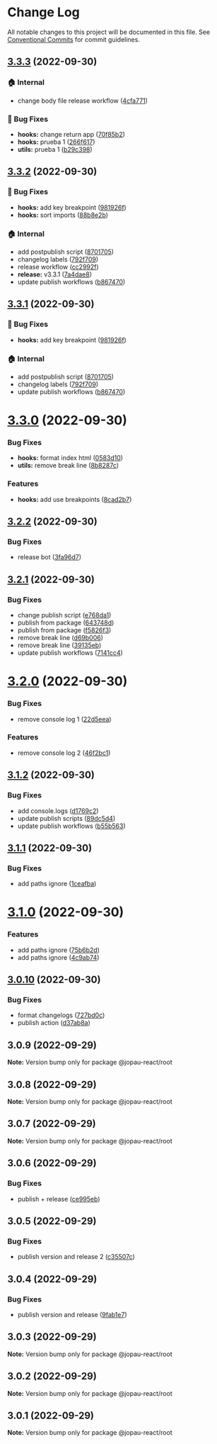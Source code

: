 # Change Log

All notable changes to this project will be documented in this file.
See [Conventional Commits](https://conventionalcommits.org) for commit guidelines.

## [3.3.3](https://github.com/joel3112/jopau-react/compare/v3.3.2...v3.3.3) (2022-09-30)


### 🏠 Internal

* change body file release workflow ([4cfa771](https://github.com/joel3112/jopau-react/commit/4cfa771036f330d768df4391204e7b8dbf003c8a))


### 🐛 Bug Fixes

* **hooks:** change return app ([70f85b2](https://github.com/joel3112/jopau-react/commit/70f85b2d5b946a07c7f0bf4f734e3d727b5fe93b))
* **hooks:** prueba 1 ([266f617](https://github.com/joel3112/jopau-react/commit/266f6171d0ed2f01d4a83cf1502ad8a9f2ee6107))
* **utils:** prueba 1 ([b29c398](https://github.com/joel3112/jopau-react/commit/b29c398c5868d041b79e858973248d9f99767279))



## [3.3.2](https://github.com/joel3112/jopau-react/compare/v3.3.0...v3.3.2) (2022-09-30)


### 🐛 Bug Fixes

* **hooks:** add key breakpoint ([981926f](https://github.com/joel3112/jopau-react/commit/981926f152938ef34821c67ad7413c7defdaba7c))
* **hooks:** sort imports ([88b8e2b](https://github.com/joel3112/jopau-react/commit/88b8e2b3a4dea2450aec526d2f69e3905d456295))


### 🏠 Internal

* add postpublish script ([8701705](https://github.com/joel3112/jopau-react/commit/87017058e4ab47ce567ad407356a5bc97374a498))
* changelog labels ([792f709](https://github.com/joel3112/jopau-react/commit/792f709ac406052e68193ca1a57338bfe6ba697e))
* release workflow ([cc2992f](https://github.com/joel3112/jopau-react/commit/cc2992f4328125330ed6212e6378d95413fcdd6c))
* **release:** v3.3.1 ([7a4dae8](https://github.com/joel3112/jopau-react/commit/7a4dae8a43f06334c0ff2437a0a3506c934523b8))
* update publish workflows ([b867470](https://github.com/joel3112/jopau-react/commit/b867470573f405cd13b823a855428e21e82131c1))



## [3.3.1](https://github.com/joel3112/jopau-react/compare/v3.3.0...v3.3.1) (2022-09-30)


### 🐛 Bug Fixes

* **hooks:** add key breakpoint ([981926f](https://github.com/joel3112/jopau-react/commit/981926f152938ef34821c67ad7413c7defdaba7c))


### 🏠 Internal

* add postpublish script ([8701705](https://github.com/joel3112/jopau-react/commit/87017058e4ab47ce567ad407356a5bc97374a498))
* changelog labels ([792f709](https://github.com/joel3112/jopau-react/commit/792f709ac406052e68193ca1a57338bfe6ba697e))
* update publish workflows ([b867470](https://github.com/joel3112/jopau-react/commit/b867470573f405cd13b823a855428e21e82131c1))



# [3.3.0](https://github.com/joel3112/jopau-react/compare/v3.2.2...v3.3.0) (2022-09-30)


### Bug Fixes

* **hooks:** format index html ([0583d10](https://github.com/joel3112/jopau-react/commit/0583d107a1c378b9dff41047f74768173cef80c0))
* **utils:** remove break line ([8b8287c](https://github.com/joel3112/jopau-react/commit/8b8287c415345c3a3fef594cbf2541ef1ec10f56))


### Features

* **hooks:** add use breakpoints ([8cad2b7](https://github.com/joel3112/jopau-react/commit/8cad2b76a82f45dd7f3ac944b35d1bd97f72a3fb))





## [3.2.2](https://github.com/joel3112/jopau-react/compare/v3.2.1...v3.2.2) (2022-09-30)


### Bug Fixes

* release bot ([3fa96d7](https://github.com/joel3112/jopau-react/commit/3fa96d74573f62004f2fe36f9e6e1f1cde9693f9))





## [3.2.1](https://github.com/joel3112/jopau-react/compare/v3.2.0...v3.2.1) (2022-09-30)


### Bug Fixes

* change publish script ([e768da1](https://github.com/joel3112/jopau-react/commit/e768da1c12cfe23038fa66e1c3fa188cc600834e))
* publish from package ([643748d](https://github.com/joel3112/jopau-react/commit/643748d06d74bcec484c33bcddefa807eed97ce6))
* publish from package ([f5826f3](https://github.com/joel3112/jopau-react/commit/f5826f3c1f1101da18e93f76aa3b79346502d6bb))
* remove break line ([d69b006](https://github.com/joel3112/jopau-react/commit/d69b006d606543d340366a0443539d8bfa01663a))
* remove break line ([39135eb](https://github.com/joel3112/jopau-react/commit/39135ebc0e7b22fadf79d4615b7154a25b73e2b0))
* update publish workflows ([7141cc4](https://github.com/joel3112/jopau-react/commit/7141cc4deb0ceedaf1d9980957a68deaa835560d))





# [3.2.0](https://github.com/joel3112/jopau-react/compare/v3.1.2...v3.2.0) (2022-09-30)


### Bug Fixes

* remove console log 1 ([22d5eea](https://github.com/joel3112/jopau-react/commit/22d5eea528786fcf4c666890c6f53de9aa73e394))


### Features

* remove console log 2 ([46f2bc1](https://github.com/joel3112/jopau-react/commit/46f2bc11304b32622472fae16328211dd2c183c2))





## [3.1.2](https://github.com/joel3112/jopau-react/compare/v3.1.1...v3.1.2) (2022-09-30)


### Bug Fixes

* add console.logs ([d1769c2](https://github.com/joel3112/jopau-react/commit/d1769c2740df81ea2bfd2ad7cc85eb29d03797d1))
* update publish scripts ([89dc5d4](https://github.com/joel3112/jopau-react/commit/89dc5d4835d815346f3af9797848949ff420950f))
* update publish workflows ([b55b563](https://github.com/joel3112/jopau-react/commit/b55b5638a4bc2fcad66f71e6bd26b10dc634c679))





## [3.1.1](https://github.com/joel3112/jopau-react/compare/v3.1.0...v3.1.1) (2022-09-30)


### Bug Fixes

* add paths ignore ([1ceafba](https://github.com/joel3112/jopau-react/commit/1ceafba47391e5dbd2196bc0451c14315cb697ec))





# [3.1.0](https://github.com/joel3112/jopau-react/compare/v3.0.10...v3.1.0) (2022-09-30)


### Features

* add paths ignore ([75b6b2d](https://github.com/joel3112/jopau-react/commit/75b6b2dcff19cac42ebd8e9de1aa8fb2b79d285f))
* add paths ignore ([4c9ab74](https://github.com/joel3112/jopau-react/commit/4c9ab74645bc25accd36c83e7c2e927f65812188))





## [3.0.10](https://github.com/joel3112/jopau-react/compare/v3.0.9...v3.0.10) (2022-09-30)


### Bug Fixes

* format changelogs ([727bd0c](https://github.com/joel3112/jopau-react/commit/727bd0cd70307a007703e934056549ac8abb40ee))
* publish action ([d37ab8a](https://github.com/joel3112/jopau-react/commit/d37ab8a216b096c8bfce56774aef8b995ac4bb8a))





## 3.0.9 (2022-09-29)

**Note:** Version bump only for package @jopau-react/root

## 3.0.8 (2022-09-29)

**Note:** Version bump only for package @jopau-react/root

## 3.0.7 (2022-09-29)

**Note:** Version bump only for package @jopau-react/root

## 3.0.6 (2022-09-29)

### Bug Fixes

- publish + release ([ce995eb](http://jopau-react/commits/ce995ebf77c706080a52174eaf9e048aed93529c))

## 3.0.5 (2022-09-29)

### Bug Fixes

- publish version and release 2 ([c35507c](http://jopau-react/commits/c35507cf0edb9f6257b17e94eb973e396aefcf03))

## 3.0.4 (2022-09-29)

### Bug Fixes

- publish version and release ([9fab1e7](http://jopau-react/commits/9fab1e7255b1fbbbd3f6b7e7ead9c4782c764c89))

## 3.0.3 (2022-09-29)

**Note:** Version bump only for package @jopau-react/root

## 3.0.2 (2022-09-29)

**Note:** Version bump only for package @jopau-react/root

## 3.0.1 (2022-09-29)

**Note:** Version bump only for package @jopau-react/root
